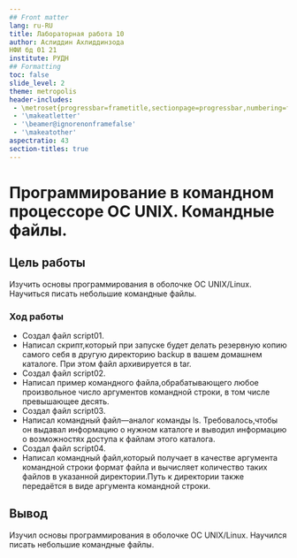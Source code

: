 ```yaml
---
## Front matter
lang: ru-RU
title: Лабораторная работа 10
author: Аслиддин Ахлиддинзода
НФИ бд 01 21
institute: РУДН
## Formatting
toc: false
slide_level: 2
theme: metropolis
header-includes: 
 - \metroset{progressbar=frametitle,sectionpage=progressbar,numbering=fraction}
 - '\makeatletter'
 - '\beamer@ignorenonframefalse'
 - '\makeatother'
aspectratio: 43
section-titles: true
---
```


# Программирование в командном процессоре ОС UNIX. Командные файлы.

## Цель работы 

Изучить основы программирования в оболочке ОС UNIX/Linux. Научиться писать
небольшие командные файлы.

### Ход работы 

- Создал файл script01.
- Написал скрипт,который при запуске будет делать резервную копию самого себя в другую директорию backup в вашем домашнем каталоге. При этом файл архивируется в tar.
- Создал файл script02.
- Написал пример командного файла,обрабатывающего любое произвольное число аргументов командной строки, в том числе превышающее десять.
- Создал файл script03.
- Написал командный файл—аналог команды ls. Требовалось,чтобы он выдавал информацию о нужном каталоге и выводил информацию о возможностях доступа к файлам этого каталога.
- Создал файл script04.
- Написал командный файл,который получает в качестве аргумента командной строки формат файла и вычисляет количество таких файлов в указанной директории.Путь к директории также передаётся в виде аргумента командной строки.

## Вывод 

Изучил основы программирования в оболочке ОС UNIX/Linux. Научился писать
небольшие командные файлы.